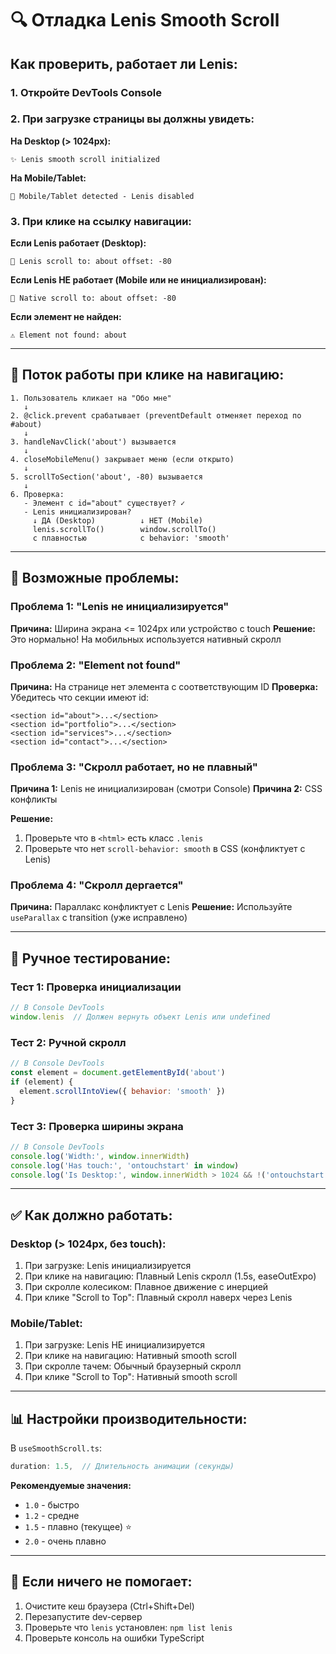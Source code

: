 # 🔍 Отладка Lenis Smooth Scroll

## Как проверить, работает ли Lenis:

### 1. Откройте DevTools Console

### 2. При загрузке страницы вы должны увидеть:

**На Desktop (> 1024px):**
```
✨ Lenis smooth scroll initialized
```

**На Mobile/Tablet:**
```
📱 Mobile/Tablet detected - Lenis disabled
```

### 3. При клике на ссылку навигации:

**Если Lenis работает (Desktop):**
```
🎯 Lenis scroll to: about offset: -80
```

**Если Lenis НЕ работает (Mobile или не инициализирован):**
```
📱 Native scroll to: about offset: -80
```

**Если элемент не найден:**
```
⚠️ Element not found: about
```

---

## 🎯 Поток работы при клике на навигацию:

```
1. Пользователь кликает на "Обо мне"
   ↓
2. @click.prevent срабатывает (preventDefault отменяет переход по #about)
   ↓
3. handleNavClick('about') вызывается
   ↓
4. closeMobileMenu() закрывает меню (если открыто)
   ↓
5. scrollToSection('about', -80) вызывается
   ↓
6. Проверка:
   - Элемент с id="about" существует? ✓
   - Lenis инициализирован? 
     ↓ ДА (Desktop)          ↓ НЕТ (Mobile)
     lenis.scrollTo()        window.scrollTo()
     с плавностью            с behavior: 'smooth'
```

---

## 🐛 Возможные проблемы:

### Проблема 1: "Lenis не инициализируется"
**Причина:** Ширина экрана <= 1024px или устройство с touch
**Решение:** Это нормально! На мобильных используется нативный скролл

### Проблема 2: "Element not found"
**Причина:** На странице нет элемента с соответствующим ID
**Проверка:** Убедитесь что секции имеют id:
```vue
<section id="about">...</section>
<section id="portfolio">...</section>
<section id="services">...</section>
<section id="contact">...</section>
```

### Проблема 3: "Скролл работает, но не плавный"
**Причина 1:** Lenis не инициализирован (смотри Console)
**Причина 2:** CSS конфликты

**Решение:**
1. Проверьте что в `<html>` есть класс `.lenis`
2. Проверьте что нет `scroll-behavior: smooth` в CSS (конфликтует с Lenis)

### Проблема 4: "Скролл дергается"
**Причина:** Параллакс конфликтует с Lenis
**Решение:** Используйте `useParallax` с transition (уже исправлено)

---

## 🧪 Ручное тестирование:

### Тест 1: Проверка инициализации
```js
// В Console DevTools
window.lenis  // Должен вернуть объект Lenis или undefined
```

### Тест 2: Ручной скролл
```js
// В Console DevTools
const element = document.getElementById('about')
if (element) {
  element.scrollIntoView({ behavior: 'smooth' })
}
```

### Тест 3: Проверка ширины экрана
```js
// В Console DevTools
console.log('Width:', window.innerWidth)
console.log('Has touch:', 'ontouchstart' in window)
console.log('Is Desktop:', window.innerWidth > 1024 && !('ontouchstart' in window))
```

---

## ✅ Как должно работать:

### Desktop (> 1024px, без touch):
1. При загрузке: Lenis инициализируется
2. При клике на навигацию: Плавный Lenis скролл (1.5s, easeOutExpo)
3. При скролле колесиком: Плавное движение с инерцией
4. При клике "Scroll to Top": Плавный скролл наверх через Lenis

### Mobile/Tablet:
1. При загрузке: Lenis НЕ инициализируется
2. При клике на навигацию: Нативный smooth scroll
3. При скролле тачем: Обычный браузерный скролл
4. При клике "Scroll to Top": Нативный smooth scroll

---

## 📊 Настройки производительности:

В `useSmoothScroll.ts`:
```ts
duration: 1.5,  // Длительность анимации (секунды)
```

**Рекомендуемые значения:**
- `1.0` - быстро
- `1.2` - средне
- `1.5` - плавно (текущее) ⭐
- `2.0` - очень плавно

---

## 🔧 Если ничего не помогает:

1. Очистите кеш браузера (Ctrl+Shift+Del)
2. Перезапустите dev-сервер
3. Проверьте что `lenis` установлен: `npm list lenis`
4. Проверьте консоль на ошибки TypeScript

